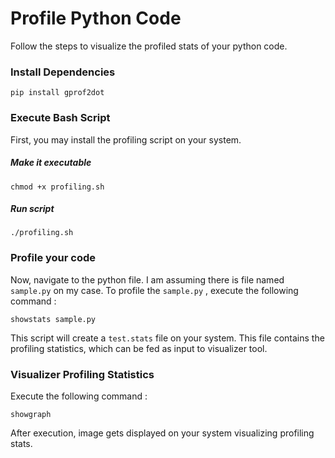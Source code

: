 # Profile Python Code

Follow the steps to visualize the profiled stats of your python code.

### Install Dependencies

```pip install gprof2dot```

### Execute Bash Script

First, you may install the profiling script on your system.

##### Make it executable
```chmod +x profiling.sh```

##### Run script
```./profiling.sh```


### Profile your code

Now, navigate to the python file. I am assuming there is file named `sample.py` on my case. To profile the `sample.py` , execute the following command : 

```showstats sample.py```

This script will create a `test.stats` file on your system. This file contains the profiling statistics, which can be fed as input to visualizer tool.

### Visualizer Profiling Statistics

Execute the following command : 


```showgraph```

After execution, image gets displayed on your system visualizing profiling stats.





